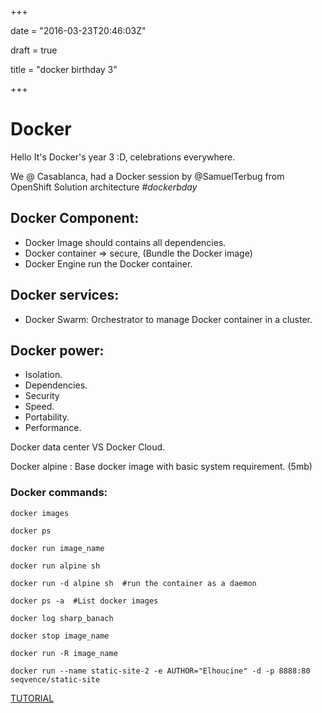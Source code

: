 +++

date = "2016-03-23T20:46:03Z"

draft = true

title = "docker birthday 3"

+++

Docker
==

Hello It's Docker's year 3 :D, celebrations everywhere.

We @ Casablanca, had a Docker session by @SamuelTerbug from OpenShift Solution architecture *#dockerbday*
<!-- Docker project & Docker Inc(Business -->
<!-- dockerCon16 -->

## Docker Component:

* Docker Image should contains all dependencies.
* Docker container => secure, (Bundle the Docker image)
* Docker Engine run the Docker container.

## Docker services:

* Docker Swarm: Orchestrator to manage Docker container in a cluster.

## Docker power:
* Isolation.
* Dependencies.
* Security
* Speed.
* Portability.
* Performance.

Docker data center VS Docker Cloud.

Docker alpine : Base docker image with basic system requirement. (5mb)

### Docker commands:

`docker images`

`docker ps`

`docker run image_name`

`docker run alpine sh`

`docker run -d alpine sh  #run the container as a daemon`

`docker ps -a  #List docker images`

`docker log sharp_banach`

`docker stop image_name`

`docker run -R image_name`

`docker run --name static-site-2 -e AUTHOR="Elhoucine" -d -p 8888:80 seqvence/static-site`

<!-- http://192.168.99.100:5000/ -->

[TUTORIAL](https://github.com/docker/docker-birthday-3/blob/master/tutorial.md#static-site)
